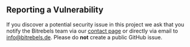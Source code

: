 ## Reporting a Vulnerability

If you discover a potential security issue in this project we ask that you notify the Bitrebels team via
our [contact page](http://bitrebels.de/contact) or directly via email to info@bitrebels.de.
Please do **not** create a public GitHub issue.
